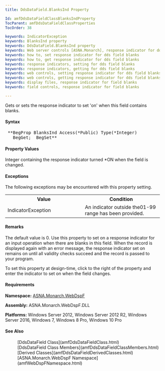 ```yaml
---
title: DdsDataField.BlanksInd Property

Id: amfDdsDataFieldClassBlanksIndProperty
TocParent: amfDdsDataFieldClassProperties
TocOrder: 38

keywords: IndicatorException
keywords: BlanksInd property
keywords: DdsDataField.BlanksInd property
keywords: Web server controls [ASNA.Monarch], response indicator for dds field changes
keywords: how to, set response indicator for dds field blanks
keywords: how to, get response indicator for dds field blanks
keywords: response indicators, setting for dds field blanks
keywords: response indicators, getting for dds field blanks
keywords: web controls, setting response indicator for dds field blanks
keywords: web controls, getting response indicator for dds field blanks
keywords: display files, response indicator for field blanks
keywords: field controls, response indicator for field blanks

---
```


Gets or sets the response indicator to set 'on' when this field contains blanks. 

#### Syntax
<pre class="prettyprint"> **BegProp BlanksInd Access(*Public) Type(*Integer)
   BegGet;  BegSet** </pre>

#### Property Values
Integer containing the response indicator turned *ON when the field is changed.

#### Exceptions
The following exceptions may be encountered with this property setting.
<table class="mytable" cellspacing="0" cellpadding="4" width="90%">
          <colgroup><col width="50%" /><col width="50%" />
          </colgroup>
          <tr><th>Value</th><th>Condition</th>
          </tr>      
          <tr><td>IndicatorException</td><td>An indicator outside the01-99 range has been provided.</td>
          </tr>
</table>

#### Remarks
The default value is 0. Use this property to set on a response indicator for an input operation when there are blanks in this field. When the record is displayed again with an error message, the response indicator set on remains on until all validity checks succeed and the record is passed to your program.

To set this property at design-time, click to the right of the property and enter the indicator to set on when the field changes.

#### Requirements
**Namespace:** [ASNA.Monarch.WebDspF](amfWebDspFNamespace.html)

**Assembly:** ASNA.Monarch.WebDspF.DLL

**Platforms:** Windows Server 2012, Windows Server 2012 R2, Windows Server 2016, Windows 7, Windows 8 Pro, Windows 10 Pro

#### See Also
<dl>
        <dd>[DdsDataField Class](amfDdsDataFieldClass.html)</dd>
        <dd>[DdsDataField Class Members](amfDdsDataFieldClassMembers.html)</dd>
       <dd>[Derived Classes](amfDdsDataFieldDerivedClasses.html)</dd>
        <dd>[ASNA.Monarch.WebDspF Namespace](amfWebDspFNamespace.html)</dd>
</dl>

